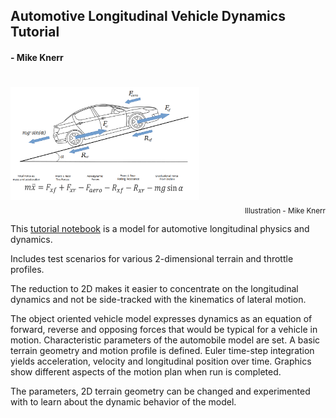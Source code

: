 ## Automotive Longitudinal Vehicle Dynamics Tutorial
#### - Mike Knerr 


#
<div>
<img src="longitudinal-car-v0.06.png" alt="car" width="60%"/>
<div align="right"><sub>Illustration - Mike Knerr</sub></div>
</div>


This [tutorial notebook](Longitudinal_Vehicle_Model.ipynb) is a model for automotive longitudinal physics and dynamics. 

Includes test scenarios for various 2-dimensional terrain and throttle profiles.

The reduction to 2D makes it easier to concentrate on the longitudinal dynamics 
and not be side-tracked with the kinematics of lateral motion.

The object oriented vehicle model expresses dynamics as an equation of forward, reverse
and opposing forces that would be typical for a vehicle in motion. Characteristic
parameters of the automobile model are set. A basic terrain geometry and motion profile is
defined. Euler time-step integration yields acceleration, velocity and longitudinal 
position over time. Graphics show different aspects of the motion plan when run is completed.

The parameters, 2D terrain geometry can be changed and experimented with to learn about 
the dynamic behavior of the model.








